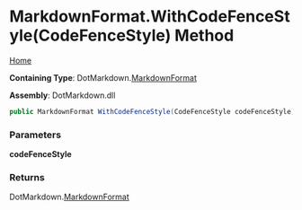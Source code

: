 <a name="_top"></a>

# MarkdownFormat\.WithCodeFenceStyle\(CodeFenceStyle\) Method

[Home](../../../README.md#_top)

**Containing Type**: DotMarkdown\.[MarkdownFormat](../README.md#_top)

**Assembly**: DotMarkdown\.dll

```csharp
public MarkdownFormat WithCodeFenceStyle(CodeFenceStyle codeFenceStyle)
```

### Parameters

**codeFenceStyle**

### Returns

DotMarkdown\.[MarkdownFormat](../README.md#_top)

